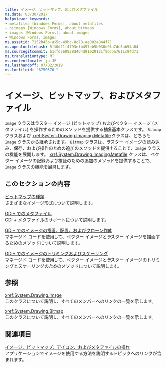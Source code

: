```yaml
---
title: イメージ、ビットマップ、およびメタファイル
ms.date: 03/30/2017
helpviewer_keywords:
- metafiles [Windows Forms], about metafiles
- bitmaps [Windows Forms], about bitmaps
- images [Windows Forms], about images
- Windows Forms, images
ms.assetid: 7152b45b-a55c-49bc-8c78-ae002a844f71
ms.openlocfilehash: 5f50d21f4793efb497eb5b030d96a7dc3ab54a04
ms.sourcegitcommit: b1cfd260928d464d91e20121f9bdba7611c94d71
ms.translationtype: MT
ms.contentlocale: ja-JP
ms.lasthandoff: 07/02/2019
ms.locfileid: "67505701"
---
```

# <a name="images-bitmaps-and-metafiles"></a>イメージ、ビットマップ、およびメタファイル
`Image` クラスはラスター イメージ (ビットマップ) およびベクター イメージ (メタファイル) を操作するためのメソッドを提供する抽象基本クラスです。 `Bitmap` クラスおよび <xref:System.Drawing.Imaging.Metafile> クラスは、どちらも `Image` クラスから継承されます。 `Bitmap` クラスは、ラスター イメージの読み込み、保存、および操作のための追加のメソッドを提供することで、`Image` クラスの機能を展開します。 <xref:System.Drawing.Imaging.Metafile> クラスは、ベクター イメージの記録および検証のための追加のメソッドを提供することで、`Image` クラスの機能を展開します。  
  
## <a name="in-this-section"></a>このセクションの内容  
 [ビットマップの種類](types-of-bitmaps.md)  
 さまざまなイメージ形式について説明します。  
  
 [GDI+ でのメタファイル](metafiles-in-gdi.md)  
 GDI + メタファイルのサポートについて説明します。  
  
 [GDI+ でのイメージの描画、配置、およびクローン作成](drawing-positioning-and-cloning-images-in-gdi.md)  
 マネージド コードを使用して、ベクター イメージとラスター イメージを描画するためのメソッドについて説明します。  
  
 [GDI+ でのイメージのトリミングおよびスケーリング](cropping-and-scaling-images-in-gdi.md)  
 マネージド コードを使用して、ベクター イメージとラスター イメージのトリミングとスケーリングのためのメソッドについて説明します。  
  
## <a name="reference"></a>参照  
 <xref:System.Drawing.Image>  
 このクラスについて説明し、すべてのメンバーへのリンクの一覧を示します。  
  
 <xref:System.Drawing.Bitmap>  
 このクラスについて説明し、すべてのメンバーへのリンクの一覧を示します。  
  
## <a name="related-sections"></a>関連項目  
 [イメージ、ビットマップ、アイコン、およびメタファイルの操作](working-with-images-bitmaps-icons-and-metafiles.md)  
 アプリケーションでイメージを使用する方法を説明するトピックへのリンクが含まれます。
